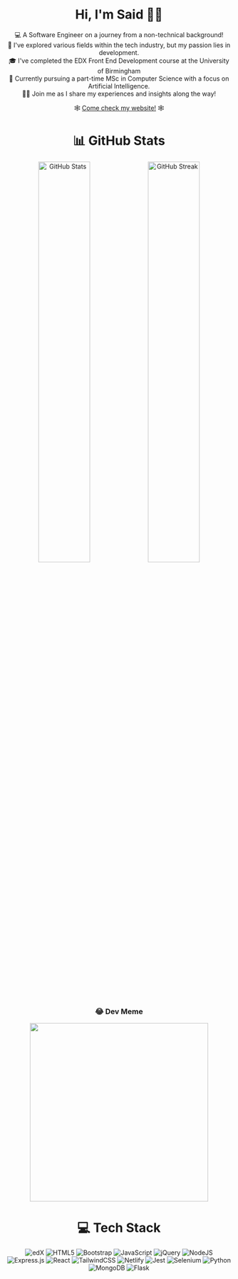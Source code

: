 
 <div align="center">
 <h1> Hi, I'm Said 👋🏿 </h1>  
 </div>

<div align="center">
 

 💻  A Software Engineer on a journey from a non-technical background! <br/>
 🌱  I've explored various fields within the tech industry, but my passion lies in development. <br/>
 🎓  I've completed the EDX Front End Development course at the University of Birmingham <br/> 
 📖  Currently pursuing a  part-time MSc in Computer Science with a focus on Artificial Intelligence. <br/> 
 🙌🏿  Join me as I share my experiences and insights along the way! <br/> 

 

 🕸️ [Come check my website!](http://sk-codes.com/) 🕸️


# 📊 GitHub Stats

<div align="center">
  <img src="https://github-readme-stats.vercel.app/api?username=SKhail&theme=dark&hide_border=true&include_all_commits=false&count_private=false" alt="GitHub Stats" width="48%" />
  <img src="https://github-readme-streak-stats.herokuapp.com/?user=SKhail&theme=dark&hide_border=true" alt="GitHub Streak" width="48%" />
</div>

### 😂 Dev Meme

<div align="center">
<img src='https://memer-new.vercel.app/' style="height: 400px;"/>
</div>



<!-- Proudly created with GPRM ( https://gprm.itsvg.in ) -->



#  💻 Tech Stack

![edX](https://img.shields.io/badge/edX-%2302262B.svg?style=for-the-badge&logo=edX&logoColor=white)
![HTML5](https://img.shields.io/badge/html5-%23E34F26.svg?style=for-the-badge&logo=html5&logoColor=white)
![Bootstrap](https://img.shields.io/badge/bootstrap-%238511FA.svg?style=for-the-badge&logo=bootstrap&logoColor=white)
![JavaScript](https://img.shields.io/badge/javascript-%23323330.svg?style=for-the-badge&logo=javascript&logoColor=%23F7DF1E)
![jQuery](https://img.shields.io/badge/jquery-%230769AD.svg?style=for-the-badge&logo=jquery&logoColor=white)
![NodeJS](https://img.shields.io/badge/node.js-6DA55F?style=for-the-badge&logo=node.js&logoColor=white)
![Express.js](https://img.shields.io/badge/express.js-%23404d59.svg?style=for-the-badge&logo=express&logoColor=%2361DAFB)
![React](https://img.shields.io/badge/react-%2320232a.svg?style=for-the-badge&logo=react&logoColor=%2361DAFB)
![TailwindCSS](https://img.shields.io/badge/tailwindcss-%2338B2AC.svg?style=for-the-badge&logo=tailwind-css&logoColor=white)
![Netlify](https://img.shields.io/badge/netlify-%23000000.svg?style=for-the-badge&logo=netlify&logoColor=#00C7B7)
	![Jest](https://img.shields.io/badge/-jest-%23C21325?style=for-the-badge&logo=jest&logoColor=white)
 ![Selenium](https://img.shields.io/badge/-selenium-%43B02A?style=for-the-badge&logo=selenium&logoColor=white)
![Python](https://img.shields.io/badge/python-3670A0?style=for-the-badge&logo=python&logoColor=ffdd54)
![MongoDB](https://img.shields.io/badge/MongoDB-%234ea94b.svg?style=for-the-badge&logo=mongodb&logoColor=white)
![Flask](https://img.shields.io/badge/flask-%23000.svg?style=for-the-badge&logo=flask&logoColor=white)


